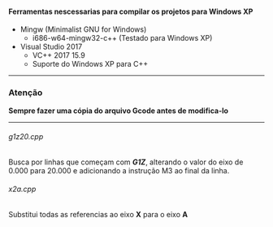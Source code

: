 #### Ferramentas nescessarias para compilar os projetos para Windows XP
- Mingw (Minimalist GNU for Windows)
    - i686-w64-mingw32-c++ (Testado para Windows XP)
- Visual Studio 2017
    - VC++ 2017 15.9
    - Suporte do Windows XP para C++



---
### Atenção
__Sempre fazer uma cópia do arquivo Gcode antes de modifica-lo__

---

###### g1z20.cpp
Busca por linhas que começam com **_G1Z_**, alterando o valor do eixo de 0.000 para 20.000 e adicionando a instrução M3 ao final da linha.
###### x2a.cpp
Substitui todas as referencias ao eixo **X** para o eixo **A**


